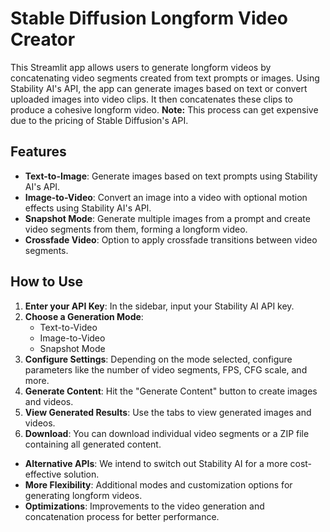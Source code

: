 # Stable Diffusion Longform Video Creator

This Streamlit app allows users to generate longform videos by concatenating video segments created from text prompts or images. Using Stability AI's API, the app can generate images based on text or convert uploaded images into video clips. It then concatenates these clips to produce a cohesive longform video. **Note:** This process can get expensive due to the pricing of Stable Diffusion's API.

## Features

- **Text-to-Image**: Generate images based on text prompts using Stability AI's API.
- **Image-to-Video**: Convert an image into a video with optional motion effects using Stability AI's API.
- **Snapshot Mode**: Generate multiple images from a prompt and create video segments from them, forming a longform video.
- **Crossfade Video**: Option to apply crossfade transitions between video segments.

## How to Use

1. **Enter your API Key**: In the sidebar, input your Stability AI API key.
2. **Choose a Generation Mode**: 
   - Text-to-Video
   - Image-to-Video
   - Snapshot Mode
3. **Configure Settings**: Depending on the mode selected, configure parameters like the number of video segments, FPS, CFG scale, and more.
4. **Generate Content**: Hit the "Generate Content" button to create images and videos.
5. **View Generated Results**: Use the tabs to view generated images and videos.
6. **Download**: You can download individual video segments or a ZIP file containing all generated content.

- **Alternative APIs**: We intend to switch out Stability AI for a more cost-effective solution.
- **More Flexibility**: Additional modes and customization options for generating longform videos.
- **Optimizations**: Improvements to the video generation and concatenation process for better performance.
